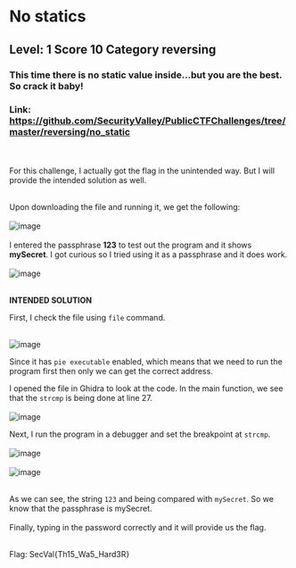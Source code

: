 # No statics
## Level: 1 Score 10 Category reversing
### This time there is no static value inside...but you are the best. So crack it baby!
### Link: https://github.com/SecurityValley/PublicCTFChallenges/tree/master/reversing/no_static
<br><br>
For this challenge, I actually got the flag in the unintended way. But I will provide the intended solution as well.

<br> Upon downloading the file and running it, we get the following: <br><br>
![image](https://github.com/Jurf3d/CTF/assets/139546647/da4ff237-5d30-4155-8579-cd08dc95ed55)
<br><br> I entered the passphrase **123** to test out the program and it shows **mySecret**. I got curious so I tried using it as a passphrase
and it does work. <br><br>
![image](https://github.com/Jurf3d/CTF/assets/139546647/71b7549a-8574-49b2-8bc3-ed6a232ad639) 
<br><br>

**INTENDED SOLUTION** <br>

First, I check the file using `file` command. <br><br>

![image](https://github.com/Jurf3d/CTF/assets/139546647/2008972c-21bb-4070-87d4-ae8c249f4191) <br>

Since it has `pie executable` enabled, which means that we need to run the program first then only we can get the correct address.

I opened the file in Ghidra to look at the code. In the main function, we see that the `strcmp` is being done at line 27. <br><br>
![image](https://github.com/Jurf3d/CTF/assets/139546647/03d33d2f-db35-48ca-8b8b-8d1e89f8ece6) <br>

Next, I run the program in a debugger and set the breakpoint at `strcmp`. <br><br>
![image](https://github.com/Jurf3d/CTF/assets/139546647/b4c56e8c-8a2d-4d97-a6bb-eaebbcc21835) <br><br>
![image](https://github.com/Jurf3d/CTF/assets/139546647/f314a0f9-ac0a-41ef-82df-a845d00a9a7b)

<br> As we can see, the string `123` and being compared with `mySecret`. So we know that the passphrase is mySecret. <br><br>
Finally, typing in the password correctly and it will provide us the flag. <br><br>

Flag: SecVal{Th15_Wa5_Hard3R}
